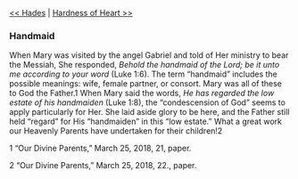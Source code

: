 [<< Hades](Hades)  |  [Hardness of Heart >>](Hardness%20of%20Heart)

### Handmaid
When Mary was visited by the angel Gabriel and told of Her ministry to bear the Messiah, She responded, *Behold the handmaid of the Lord; be it unto me according to your word* (Luke 1:6). The term “handmaid” includes the possible meanings: wife, female partner, or consort. Mary was all of these to God the Father.1 When Mary said the words, *He has regarded the low estate of his handmaiden* (Luke 1:8), the “condescension of God” seems to apply particularly for Her. She laid aside glory to be here, and the Father still held “regard” for His “handmaiden” in this “low estate.” What a great work our Heavenly Parents have undertaken for their children!2



1 “Our Divine Parents,” March 25, 2018, 21, paper.


2 “Our Divine Parents,” March 25, 2018, 22., paper.